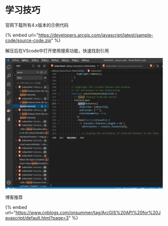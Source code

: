 # 学习技巧

官网下载所有4.x版本的示例代码

{% embed url="https://developers.arcgis.com/javascript/latest/sample-code/source-code.zip" %}

解压后在VScode中打开使用搜索功能，快速找到引用

![](../.gitbook/assets/image%20%281%29.png)

博客推荐

{% embed url="https://www.cnblogs.com/onsummer/tag/ArcGIS%20API%20for%20Javascript/default.html?page=3" %}

